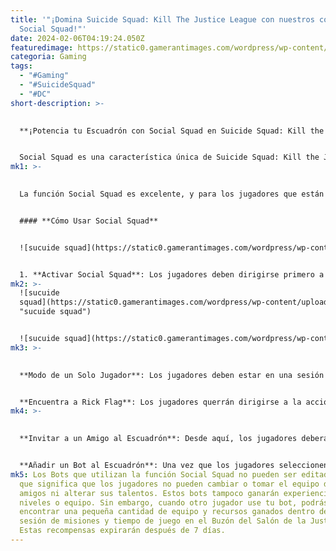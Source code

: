 ```yaml
---
title: '"¡Domina Suicide Squad: Kill The Justice League con nuestros consejos de
  Social Squad!"'
date: 2024-02-06T04:19:24.050Z
featuredimage: https://static0.gamerantimages.com/wordpress/wp-content/uploads/2024/02/mixcollage-05-feb-2024-03-15-pm-94.jpg?q=50&fit=contain&w=1140&h=&dpr=1.5
categoria: Gaming
tags:
  - "#Gaming"
  - "#SuicideSquad"
  - "#DC"
short-description: >-
  

  **¡Potencia tu Escuadrón con Social Squad en Suicide Squad: Kill the Justice League!**


  Social Squad es una característica única de Suicide Squad: Kill the Justice League que permite a los jugadores agregar las versiones de sus amigos del Escuadrón X a su propio equipo. Esta función solo se puede utilizar en modo de un solo jugador, pero es una forma excelente y gratificante de jugar, especialmente para aquellos jugadores que disfrutan de enfrentamientos individuales, pero aún así quieren que sus compañeros de equipo se sientan igualmente poderosos. Después de todo, enfrentarse a Brainiac en Suicide Squad: Kill the Justice League no será pan comido.
mk1: >-
  

  La función Social Squad es excelente, y para los jugadores que están en un clan o tienen un amigo en Suicide Squad: Kill the Justice League, es simple y fácil de usar, y también otorgará a ambas partes equipo y recursos, todo mientras permite a los jugadores llevar los equipamientos, talentos y aspecto de sus amigos para ayudar a igualar las probabilidades contra la malvada Liga de la Justicia en Metrópolis.


  #### **Cómo Usar Social Squad**


  ![sucuide squad](https://static0.gamerantimages.com/wordpress/wp-content/uploads/2024/02/suicide-squad_-kill-the-justice-league_20240205133531-cropped.jpg?q=50&fit=crop&w=1500&dpr=1.5 "sucuide squad")


  1. **Activar Social Squad**: Los jugadores deben dirigirse primero a las Opciones en línea desde el Menú de Escuadrón y asegurarse de que Social Squad esté activado. Aunque esta opción está activada por defecto, siempre vale la pena comprobarlo por si acaso estuviera desactivada.
mk2: >-
  ![sucuide
  squad](https://static0.gamerantimages.com/wordpress/wp-content/uploads/2024/02/suicide-squad_-kill-the-justice-league_20240205133625-cropped.jpg?q=50&fit=contain&w=750&h=415&dpr=1.5
  "sucuide squad")


  ![sucuide squad](https://static0.gamerantimages.com/wordpress/wp-content/uploads/2024/02/suicide-squad_-kill-the-justice-league_20240205133603-cropped.jpg?q=50&fit=contain&w=750&h=415&dpr=1.5 "sucuide squad")
mk3: >-
  

  **Modo de un Solo Jugador**: Los jugadores deben estar en una sesión de un solo jugador, ya que esta configuración está desactivada para sesiones multijugador con amigos o extraños.


  **Encuentra a Rick Flag**: Los jugadores querrán dirigirse a la acción y dirigirse al Salón de la Justicia, donde deberán localizar a Rick Flag. Al encontrar a Rick Flag (quien principalmente se encuentra en la entrada del Salón de la Justicia junto a Aaron Cash y los casilleros del Escuadrón X), pueden seleccionar Triángulo/Y para ingresar al menú selector de Escuadrón.
mk4: >-
  

  **Invitar a un Amigo al Escuadrón**: Desde aquí, los jugadores deberán hacer clic en L3 para abrir la función Invitar al Escuadrón. Ahora, selecciona a un amigo que haya progresado en Suicide Squad: Kill the Justice League y haz clic para Ver Perfil. Luego, podrán ver el equipamiento de su amigo en cualquiera de sus cuatro personajes, y podrán usar la función Agregar Bot al Escuadrón si los jugadores han progresado en Suicide Squad: Kill the Justice League, y si también tienen activa la función Social Squad.


  **Añadir un Bot al Escuadrón**: Una vez que los jugadores seleccionen la opción de Agregar Bot al Escuadrón, recibirán una notificación en la parte derecha de la pantalla que indica que el personaje específico que solicitaron ha sido agregado al Escuadrón. Los jugadores no pueden usar este personaje ellos mismos, pero pueden tener este personaje específico en su Escuadrón, completo con su aspecto, talentos y equipamiento.
mk5: Los Bots que utilizan la función Social Squad no pueden ser editados, lo
  que significa que los jugadores no pueden cambiar o tomar el equipo de sus
  amigos ni alterar sus talentos. Estos bots tampoco ganarán experiencia,
  niveles o equipo. Sin embargo, cuando otro jugador use tu bot, podrás
  encontrar una pequeña cantidad de equipo y recursos ganados dentro de la
  sesión de misiones y tiempo de juego en el Buzón del Salón de la Justicia.
  Estas recompensas expirarán después de 7 días.
---
```

